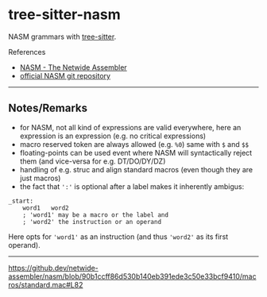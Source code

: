 # tree-sitter-nasm

NASM grammars with [tree-sitter](https://github.com/tree-sitter/tree-sitter).

References

* [NASM - The Netwide Assembler](https://www.nasm.us/xdoc/2.15/html/nasmdoc0.html)
* [official NASM git repository](https://github.com/netwide-assembler/nasm)

---

## Notes/Remarks

* for NASM, not all kind of expressions are valid everywhere, here an expression is an expression (e.g. no critical expressions)
* macro reserved token are always allowed (e.g. `%0`) same with `$` and `$$`
* floating-points can be used event where NASM will syntactically reject them (and vice-versa for e.g. DT/DO/DY/DZ)
* handling of e.g. struc and align standard macros (even though they are just macros)
* the fact that `':'` is optional after a label makes it inherently ambigus:
```
_start:
	word1	word2
	; 'word1' may be a macro or the label and
	; 'word2' the instruction or an operand
```
Here opts for `'word1'` as an instruction (and thus `'word2'` as its first operand).

---

https://github.dev/netwide-assembler/nasm/blob/90b1ccff86d530b140eb391ede3c50e33bcf9410/macros/standard.mac#L82

